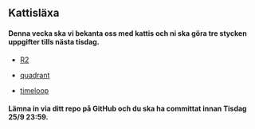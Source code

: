 ## Kattisläxa

#### Denna vecka ska vi bekanta oss med kattis och ni ska göra tre stycken uppgifter tills nästa tisdag.

* [R2](https://open.kattis.com/problems/r2)

* [quadrant](https://open.kattis.com/problems/quadrant)

* [timeloop](https://open.kattis.com/problems/timeloop)

#### Lämna in via ditt repo på GitHub och du ska ha committat innan Tisdag 25/9 23:59.
